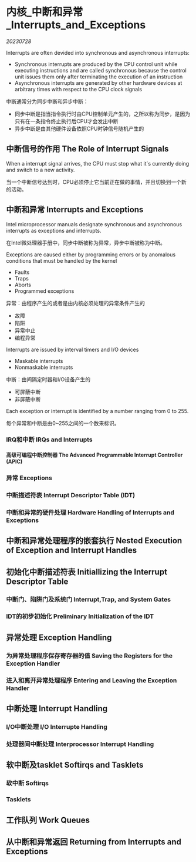 ﻿# 内核_中断和异常_Interrupts_and_Exceptions  

*20230728*  

Interrupts are often devided into synchronous and asynchronous interrupts:

* Synchronous interrupts are produced by the CPU control unit while executing instructions and are called synchronous because the control unit issues them only after terminating the execution of an instruction
* Asynchronous interrupts are generated by other hardware devices at arbitrary times with respect to the CPU clock signals

中断通常分为同步中断和异步中断：

* 同步中断是指当指令执行时由CPU控制单元产生的，之所以称为同步，是因为只有在一条指令终止执行后CPU才会发出中断
* 异步中断是由其他硬件设备依照CPU时钟信号随机产生的

## 中断信号的作用 The Role of Interrupt Signals

When a interrupt signal arrives, the CPU must stop what it`s currently doing and switch to a new activity.

当一个中断信号达到时，CPU必须停止它当前正在做的事情，并且切换到一个新的活动。

## 中断和异常 Interrupts and Exceptions

Intel microprocessor manuals designate synchronous and asynchronous interrupts as exceptions and interrupts.

在Intel微处理器手册中，同步中断被称为异常，异步中断被称为中断。

Exceptions are caused either by programming errors or by anomalous conditions that must be handled by the kernel

* Faults
* Traps
* Aborts
* Programmed exceptions

异常：由程序产生的或者是由内核必须处理的异常条件产生的

* 故障
* 陷阱
* 异常中止
* 编程异常

Interrupts are issued by interval timers and I/O devices

* Maskable interrupts
* Nonmaskable interrupts

中断：由间隔定时器和I/O设备产生的

* 可屏蔽中断
* 非屏蔽中断

Each exception or interrupt is identified by a number ranging from 0 to 255.

每个异常和中断是由0~255之间的一个数来标识。

### IRQ和中断 IRQs and Interrupts

#### 高级可编程中断控制器 The Advanced Programmable Interrupt Controller (APIC)

### 异常 Exceptions

### 中断描述符表 Interrupt Descriptor Table (IDT)

### 中断和异常的硬件处理 Hardware Handling of Interrupts and Exceptions

## 中断和异常处理程序的嵌套执行 Nested Execution of Exception and Interrupt Handles

## 初始化中断描述符表 Initiallizing the Interrupt Descriptor Table

### 中断门、陷阱门及系统门 Interrupt,Trap, and System Gates

### IDT的初步初始化 Preliminary Initialization of the IDT

## 异常处理 Exception Handling

### 为异常处理程序保存寄存器的值 Saving the Registers for the Exception Handler

### 进入和离开异常处理程序 Entering and Leaving the Exception Handler

## 中断处理 Interrupt Handling

### I/O中断处理 I/O Interrupte Handling

### 处理器间中断处理 Interprocessor Interrupt Handling

## 软中断及tasklet Softirqs and Tasklets

### 软中断 Softirqs

### Tasklets

## 工作队列 Work Queues

## 从中断和异常返回 Returning from Interrupts and Exceptions